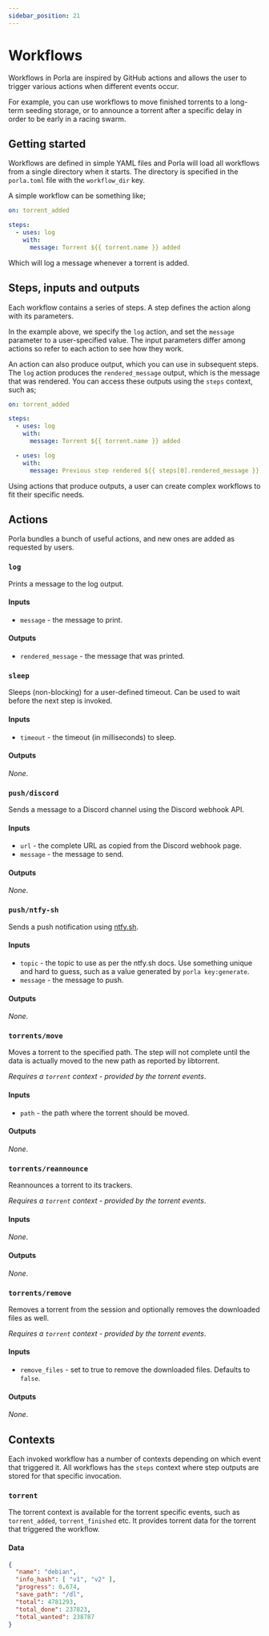 ```yaml
---
sidebar_position: 21
---
```


# Workflows

Workflows in Porla are inspired by GitHub actions and allows the user to trigger
various actions when different events occur.

For example, you can use workflows to move finished torrents to a long-term
seeding storage, or to announce a torrent after a specific delay in order to be
early in a racing swarm.

## Getting started

Workflows are defined in simple YAML files and Porla will load all workflows
from a single directory when it starts. The directory is specified in the
`porla.toml` file with the `workflow_dir` key.

A simple workflow can be something like;

```yaml
on: torrent_added

steps:
  - uses: log
    with:
      message: Torrent ${{ torrent.name }} added
```

Which will log a message whenever a torrent is added.

## Steps, inputs and outputs

Each workflow contains a series of steps. A step defines the action along with
its parameters.

In the example above, we specify the `log` action, and set the `message`
parameter to a user-specified value. The input parameters differ among actions
so refer to each action to see how they work.

An action can also produce output, which you can use in subsequent steps. The
`log` action produces the `rendered_message` output, which is the message that
was rendered. You can access these outputs using the `steps` context, such as;

```yaml
on: torrent_added

steps:
  - uses: log
    with:
      message: Torrent ${{ torrent.name }} added

  - uses: log
    with:
      message: Previous step rendered ${{ steps[0].rendered_message }}
```

Using actions that produce outputs, a user can create complex workflows to fit
their specific needs.

## Actions

Porla bundles a bunch of useful actions, and new ones are added as requested by
users.

### `log`

Prints a message to the log output.

#### Inputs

 * `message` - the message to print.

#### Outputs

 * `rendered_message` - the message that was printed.

### `sleep`

Sleeps (non-blocking) for a user-defined timeout. Can be used to wait before
the next step is invoked.

#### Inputs

 * `timeout` - the timeout (in milliseconds) to sleep.

#### Outputs

_None_.

### `push/discord`

Sends a message to a Discord channel using the Discord webhook API.

#### Inputs

 * `url` - the complete URL as copied from the Discord webhook page.
 * `message` - the message to send.

#### Outputs

_None_.

### `push/ntfy-sh`

Sends a push notification using [ntfy.sh](https://ntfy.sh).

#### Inputs

 * `topic` - the topic to use as per the ntfy.sh docs. Use something unique and
   hard to guess, such as a value generated by `porla key:generate`.
 * `message` - the message to push.

#### Outputs

_None_.

### `torrents/move`

Moves a torrent to the specified path. The step will not complete until the
data is actually moved to the new path as reported by libtorrent.

_Requires a `torrent` context - provided by the torrent events_.

#### Inputs

 * `path` - the path where the torrent should be moved.

#### Outputs

_None_.

### `torrents/reannounce`

Reannounces a torrent to its trackers.

_Requires a `torrent` context - provided by the torrent events_.

#### Inputs

_None_.

#### Outputs

_None_.

### `torrents/remove`

Removes a torrent from the session and optionally removes the downloaded files as well.

_Requires a `torrent` context - provided by the torrent events_.

#### Inputs

 * `remove_files` - set to true to remove the downloaded files. Defaults to `false`.

#### Outputs

_None_.


## Contexts

Each invoked workflow has a number of contexts depending on which event that
triggered it. All workflows has the `steps` context where step outputs are
stored for that specific invocation.

### `torrent`

The torrent context is available for the torrent specific events, such as
`torrent_added`, `torrent_finished` etc. It provides torrent data for the
torrent that triggered the workflow.

#### Data

```json
{
  "name": "debian",
  "info_hash": [ "v1", "v2" ],
  "progress": 0.674,
  "save_path": "/dl",
  "total": 4781293,
  "total_done": 237823,
  "total_wanted": 238787
}
```

